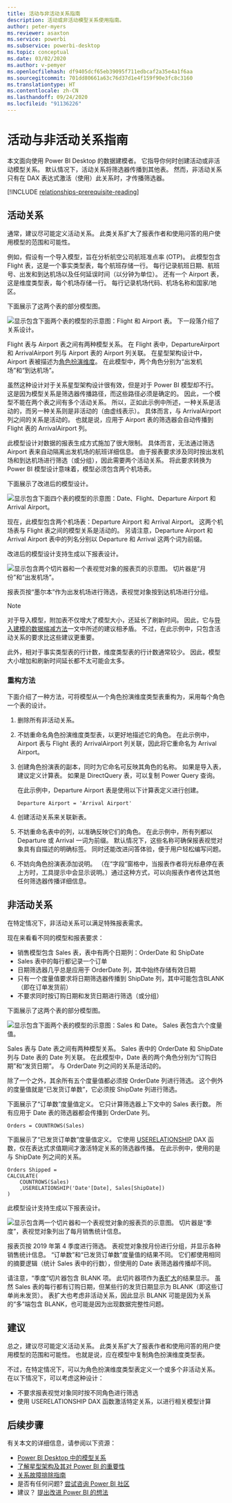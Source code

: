 ```yaml
---
title: 活动与非活动关系指南
description: 活动或非活动模型关系使用指南。
author: peter-myers
ms.reviewer: asaxton
ms.service: powerbi
ms.subservice: powerbi-desktop
ms.topic: conceptual
ms.date: 03/02/2020
ms.author: v-pemyer
ms.openlocfilehash: df9405dcf65eb39095f711edbcaf2a35e4a1f6aa
ms.sourcegitcommit: 701dd80661a63c76d37d1e4f159f90e3fc8c3160
ms.translationtype: HT
ms.contentlocale: zh-CN
ms.lasthandoff: 09/24/2020
ms.locfileid: "91136226"
---
```

# <a name="active-vs-inactive-relationship-guidance"></a>活动与非活动关系指南

本文面向使用 Power BI Desktop 的数据建模者。 它指导你何时创建活动或非活动模型关系。 默认情况下，活动关系将筛选器传播到其他表。 然而，非活动关系只有在 DAX 表达式激活（使用）此关系时，才传播筛选器。

[!INCLUDE [relationships-prerequisite-reading](includes/relationships-prerequisite-reading.md)]

## <a name="active-relationships"></a>活动关系

通常，建议尽可能定义活动关系。 此类关系扩大了报表作者和使用问答的用户使用模型的范围和可能性。

例如，假设有一个导入模型，旨在分析航空公司航班准点率 (OTP)。 此模型包含 Flight 表，这是一个事实类型表，每个航班存储一行。 每行记录航班日期、航班号、出发和到达机场以及任何延误时间（以分钟为单位）。 还有一个 Airport 表，这是维度类型表，每个机场存储一行。 每行记录机场代码、机场名称和国家/地区。

下面展示了这两个表的部分模型图。

![显示包含下面两个表的模型的示意图：Flight 和 Airport 表。 下一段落介绍了关系设计。](media/relationships-active-inactive/flight-model-1.png)

Flight 表与 Airport 表之间有两种模型关系。 在 Flight 表中，DepartureAirport 和 ArrivalAirport 列与 Airport 表的 Airport 列关联。 在星型架构设计中，Airport 表被描述为[角色扮演维度](star-schema.md#role-playing-dimensions)。 在此模型中，两个角色分别为“出发机场”和“到达机场”。

虽然这种设计对于关系星型架构设计很有效，但是对于 Power BI 模型却不行。 这是因为模型关系是筛选器传播路径，而这些路径必须是确定的。 因此，一个模型不能在两个表之间有多个活动关系。 所以，正如此示例中所述，一种关系是活动的，而另一种关系则是非活动的（由虚线表示）。 具体而言，与 ArrivalAirport 列之间的关系是活动的。 也就是说，应用于 Airport 表的筛选器会自动传播到 Flight 表的 ArrivalAirport 列。

此模型设计对数据的报表生成方式施加了很大限制。 具体而言，无法通过筛选 Airport 表来自动隔离出发机场的航班详细信息。 由于报表要求涉及同时按出发机场和到达机场进行筛选（或分组），因此需要两个活动关系。 将此要求转换为 Power BI 模型设计意味着，模型必须包含两个机场表。

下面展示了改进后的模型设计。

![显示包含下面四个表的模型的示意图：Date、Flight、Departure Airport 和 Arrival Airport。](media/relationships-active-inactive/flight-model-2.png)

现在，此模型包含两个机场表：Departure Airport 和 Arrival Airport。 这两个机场表与 Flight 表之间的模型关系是活动的。 另请注意，Departure Airport 和 Arrival Airport 表中的列名分别以 Departure 和 Arrival 这两个词为前缀。

改进后的模型设计支持生成以下报表设计。

![显示包含两个切片器和一个表视觉对象的报表页的示意图。 切片器是“月份”和“出发机场”。](media/relationships-active-inactive/flight-report-design.png)

报表页按“墨尔本”作为出发机场进行筛选，表视觉对象按到达机场进行分组。

> [!NOTE]
> 对于导入模型，附加表不仅增大了模型大小，还延长了刷新时间。 因此，它与[导入建模的数据缩减方法](import-modeling-data-reduction.md)一文中所述的建议相矛盾。 不过，在此示例中，只包含活动关系的要求比这些建议更重要。
>
> 此外，相对于事实类型表的行计数，维度类型表的行计数通常较少。 因此，模型大小增加和刷新时间延长都不太可能会太多。

### <a name="refactoring-methodology"></a>重构方法

下面介绍了一种方法，可将模型从一个角色扮演维度类型表重构为，采用每个角色一个表的设计。

1. 删除所有非活动关系。
2. 不妨重命名角色扮演维度类型表，以更好地描述它的角色。 在此示例中，Airport 表与 Flight 表的 ArrivalAirport 列关联，因此将它重命名为 Arrival Airport。
3. 创建角色扮演表的副本，同时为它命名可反映其角色的名称。 如果是导入表，建议定义计算表。 如果是 DirectQuery 表，可以复制 Power Query 查询。

    在此示例中，Departure Airport 表是使用以下计算表定义进行创建。

    ```dax
    Departure Airport = 'Arrival Airport'
    ```

4. 创建活动关系来关联新表。
5. 不妨重命名表中的列，以准确反映它们的角色。 在此示例中，所有列都以 Departure 或 Arrival 一词为前缀。 默认情况下，这些名称可确保报表视觉对象具有自描述的明确标签。 同时还能改进问答体验，便于用户轻松编写问题。
6. 不妨向角色扮演表添加说明。 （在“字段”窗格中，当报表作者将光标悬停在表上方时，工具提示中会显示说明。）通过这种方式，可以向报表作者传达其他任何筛选器传播详细信息。

## <a name="inactive-relationships"></a>非活动关系

在特定情况下，非活动关系可以满足特殊报表需求。

现在来看看不同的模型和报表要求：

- 销售模型包含 Sales 表，表中有两个日期列：OrderDate 和 ShipDate
- Sales 表中的每行都记录一个订单
- 日期筛选器几乎总是应用于 OrderDate 列，其中始终存储有效日期
- 只有一个度量值要求将日期筛选器传播到 ShipDate 列，其中可能包含BLANK（即在订单发货前）
- 不要求同时按订购日期和发货日期进行筛选（或分组）

下面展示了这两个表的部分模型图。

![显示包含下面两个表的模型的示意图：Sales 和 Date。 Sales 表包含六个度量值。](media/relationships-active-inactive/sales-model.png)

Sales 表与 Date 表之间有两种模型关系。 Sales 表中的 OrderDate 和 ShipDate 列与 Date 表的 Date 列关联。 在此模型中，Date 表的两个角色分别为“订购日期”和“发货日期”。 与 OrderDate 列之间的关系是活动的。

除了一个之外，其余所有五个度量值都必须按 OrderDate 列进行筛选。 这个例外的度量值就是“已发货订单数”，它必须按 ShipDate 列进行筛选。

下面展示了“订单数”度量值定义。 它只计算筛选器上下文中的 Sales 表行数。 所有应用于 Date 表的筛选器都会传播到 OrderDate 列。

```dax
Orders = COUNTROWS(Sales)
```

下面展示了“已发货订单数”度量值定义。 它使用 [USERELATIONSHIP](/dax/userelationship-function-dax) DAX 函数，仅在表达式求值期间才激活特定关系的筛选器传播。 在此示例中，使用的是与 ShipDate 列之间的关系。

```dax
Orders Shipped =
CALCULATE(
    COUNTROWS(Sales)
    ,USERELATIONSHIP('Date'[Date], Sales[ShipDate])
)
```

此模型设计支持生成以下报表设计。

![显示包含两一个切片器和一个表视觉对象的报表页的示意图。 切片器是“季度”，表视觉对象列出了每月销售统计信息。](media/relationships-active-inactive/sales-report-design.png)

报表页按 2019 年第 4 季度进行筛选。 表视觉对象按月份进行分组，并显示各种销售统计信息。 “订单数”和“已发货订单数”度量值的结果不同。 它们都使用相同的摘要逻辑（统计 Sales 表中的行数），但使用的 Date 表筛选器传播却不同。

请注意，“季度”切片器包含 BLANK 项。 此切片器项作为[表扩大](../transform-model/desktop-relationships-understand.md#regular-relationships)的结果显示。 虽然 Sales 表的每行都有订购日期，但某些行的发货日期显示为 BLANK（即这些订单尚未发货）。 表扩大也考虑非活动关系，因此显示 BLANK 可能是因为关系的“多”端包含 BLANK，也可能是因为出现数据完整性问题。

## <a name="recommendations"></a>建议

总之，建议尽可能定义活动关系。 此类关系扩大了报表作者和使用问答的用户使用模型的范围和可能性。 也就是说，应在模型中复制角色扮演维度类型表。

不过，在特定情况下，可以为角色扮演维度类型表定义一个或多个非活动关系。 在以下情况下，可以考虑这种设计：

- 不要求报表视觉对象同时按不同角色进行筛选
- 使用 USERELATIONSHIP DAX 函数激活特定关系，以进行相关模型计算

## <a name="next-steps"></a>后续步骤

有关本文的详细信息，请参阅以下资源：

- [Power BI Desktop 中的模型关系](../transform-model/desktop-relationships-understand.md)
- [了解星型架构及其对 Power BI 的重要性](star-schema.md)
- [关系故障排除指南](relationships-troubleshoot.md)
- 是否有任何问题? [尝试咨询 Power BI 社区](https://community.powerbi.com/)
- 建议？ [提出改进 Power BI 的想法](https://ideas.powerbi.com/)
